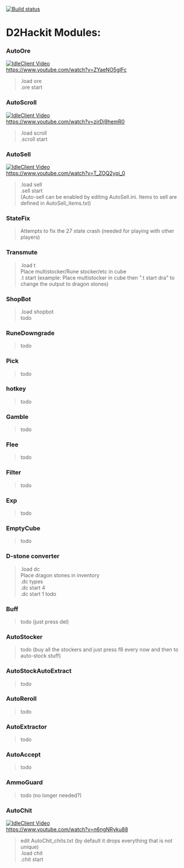 [![Build status](https://ci.appveyor.com/api/projects/status/1b7yjmqo6pi720w2/branch/master?svg=true)](https://ci.appveyor.com/project/nooperation/d2es-stuff/branch/master)

# D2Hackit Modules:

### AutoOre
[![IdleClient Video](https://img.youtube.com/vi/ZYaeNO5gIFc/0.jpg)](https://www.youtube.com/watch?v=ZYaeNO5gIFc) \
https://www.youtube.com/watch?v=ZYaeNO5gIFc
> .load ore \
> .ore start


### AutoScroll
[![IdleClient Video](https://img.youtube.com/vi/zirDj9hemR0/0.jpg)](https://www.youtube.com/watch?v=zirDj9hemR0) \
https://www.youtube.com/watch?v=zirDj9hemR0
> .load scroll \
> .scroll start


### AutoSell
[![IdleClient Video](https://img.youtube.com/vi/T_ZOQ2ypi_0/0.jpg)](https://www.youtube.com/watch?v=T_ZOQ2ypi_0) \
https://www.youtube.com/watch?v=T_ZOQ2ypi_0
> .load sell \
> .sell start \
> (Auto-sell can be enabled by editing AutoSell.ini. Items to sell are defined in AutoSell_items.txt)

### StateFix
> Attempts to fix the 27 state crash (needed for playing with other players)

### Transmute
> .load t \
> Place multistocker/Rune stocker/etc in cube \
> .t start <name of desired output> (example: Place multistocker in cube then ".t start dra" to change the output to dragon stones)

### ShopBot
> .load shopbot \
> todo

### RuneDowngrade
> todo

### Pick
> todo

### hotkey
> todo

### Gamble
> todo

### Flee
> todo

### Filter
> todo

### Exp
> todo

### EmptyCube
> todo

### D-stone converter
> .load dc \
> Place dragon stones in inventory \
> .dc types \
> .dc start 4 \
> .dc start 1
> todo

### Buff
> todo (just press del)

### AutoStocker
> todo (buy all the stockers and just press f8 every now and then to auto-stock stuff)

### AutoStockAutoExtract
> todo

### AutoReroll
> todo

### AutoExtractor
> todo

### AutoAccept
> todo

### AmmoGuard
> todo (no longer needed?)

### AutoChit
[![IdleClient Video](https://img.youtube.com/vi/n6ngNRyku88/0.jpg)](https://www.youtube.com/watch?v=n6ngNRyku88) \
https://www.youtube.com/watch?v=n6ngNRyku88
> edit AutoChit_chits.txt  (by default it drops everything that is not unique) \
> .load chit \
> .chit start

